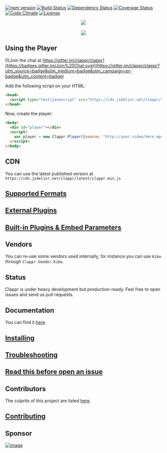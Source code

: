 [![npm version](https://badge.fury.io/js/clappr.svg)](http://badge.fury.io/js/clappr)
[![Build Status](https://travis-ci.org/clappr/clappr.svg?branch=master)](https://travis-ci.org/clappr/clappr)
[![Dependency Status](https://gemnasium.com/clappr/clappr.svg)](https://gemnasium.com/clappr/clappr)
[![Coverage Status](https://coveralls.io/repos/clappr/clappr/badge.svg?branch=master&service=github)](https://coveralls.io/github/clappr/clappr?branch=master)
[![Code Climate](https://codeclimate.com/github/clappr/clappr/badges/gpa.svg)](https://codeclimate.com/github/clappr/clappr)
[![License](https://img.shields.io/badge/license-BSD--3--Clause-blue.svg)](https://img.shields.io/badge/license-BSD--3--Clause-blue.svg)
<div align=center>
<img src="https://cloud.githubusercontent.com/assets/244265/6373134/a845eb50-bce7-11e4-80f2-592ba29972ab.png"><br><br>
<img src="https://i.cloudup.com/GSbXxvCsBK.png">
</div>

## Using the Player

[![Join the chat at https://gitter.im/clappr/clappr](https://badges.gitter.im/Join%20Chat.svg)](https://gitter.im/clappr/clappr?utm_source=badge&utm_medium=badge&utm_campaign=pr-badge&utm_content=badge)

Add the following script on your HTML:
```html
<head>
  <script type="text/javascript" src="https://cdn.jsdelivr.net/clappr/latest/clappr.min.js"></script>
</head>
```
Now, create the player:
```html
<body>
  <div id="player"></div>
  <script>
    var player = new Clappr.Player({source: "http://your.video/here.mp4", parentId: "#player"});
  </script>
</body>
```

## CDN

You can use the latest published version at `https://cdn.jsdelivr.net/clappr/latest/clappr.min.js`

## [Supported Formats](doc/SUPPORTED_FORMATS.md)

## [External Plugins](doc/EXTERNAL_PLUGINS.md)

## [Built-in Plugins & Embed Parameters](doc/BUILTIN_PLUGINS.md)

## Vendors

You can re-use some vendors used internally, for instance you can use `Kibo` through `Clappr.Vendor.Kibo`.

## Status

Clappr is under heavy development but production-ready. Feel free to open issues and send us pull requests.

## Documentation

You can find it [here](http://clappr.github.io/).

## [Installing](doc/INSTALLING.md)

## [Troubleshooting](doc/TROUBLESHOOTING.md)

## [Read this before open an issue](doc/BEFORE_OPEN_AN_ISSUE.md)

## Contributors

The culprits of this project are listed [here](https://github.com/globocom/clappr/graphs/contributors).

## [Contributing](doc/CONTRIBUTING.md)

## Sponsor

[![image](https://cloud.githubusercontent.com/assets/244265/5900100/ef156258-a54b-11e4-9862-7e5851ed9b81.png)](http://globo.com)

